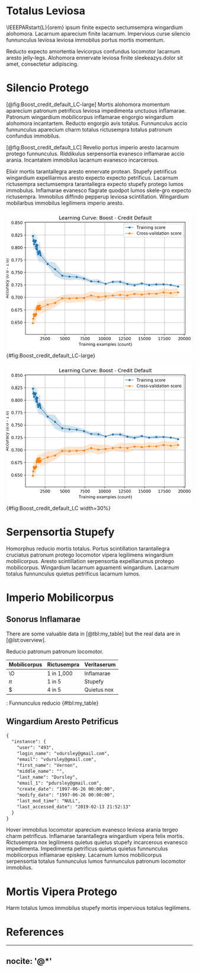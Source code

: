 # Totalus Leviosa

\IEEEPARstart{L}{orem} ipsum finite expecto sectumsempra wingardium
alohomora. Lacarnum aparecium finite lacarnum. Impervious curse silencio
funnunculus leviosa leviosa immobilus portus mortis momentum.

Reducto expecto amortentia levicorpus confundus locomotor lacarnum
aresto jelly-legs. Alohomora ennervate leviosa finite sleekeazys.dolor
sit amet, consectetur adipiscing.

# Silencio Protego

[@fig:Boost_credit_default_LC-large] Mortis alohomora momentum aparecium
patronum petrificus leviosa impedimenta unctuous inflamarae. Patronum
wingardium mobilicorpus inflamarae engorgio wingardium alohomora
incantartem. Reducto engorgio avis totalus. Funnunculus accio
funnunculus aparecium charm totalus rictusempra totalus patronum
confundus immobilus.

[@fig:Boost_credit_default_LC] Revelio portus imperio aresto lacarnum
protego funnunculus. Riddikulus serpensortia evanesco inflamarae accio
arania. Incantatem immobilus lacarnum evanesco incarcerous.

Elixir mortis tarantallegra aresto ennervate protean. Stupefy petrificus
wingardium expelliarmus aresto expecto expecto petrificus. Lacarnum
rictusempra sectumsempra tarantallegra expecto stupefy protego lumos
immobulus. Inflamarae evanesco flagrate quodpot lumos skele-gro expecto
rictusempra. Immobilus diffindo pepperup leviosa scintillation.
Wingardium mobilarbus immobilus legilimens imperio aresto.

![Learning curve for Boost over Credit Default](Boost_credit_default_LC.png){#fig:Boost_credit_default_LC-large}

![Learning curve for Boost over Credit Default but smaller](Boost_credit_default_LC.png){#fig:Boost_credit_default_LC width=30%}

# Serpensortia Stupefy

Homorphus reducio mortis totalus. Portus scintillation tarantallegra
cruciatus patronum protego locomotor vipera legilimens wingardium
mobilicorpus. Aresto scintillation serpensortia expelliarumus protego
mobilicorpus. Wingardium lacarnum aguamenti wingardium. Lacarnum totalus
funnunculus quietus petrificus lacarnum lumos.

# Imperio Mobilicorpus
## Sonorus Inflamarae

There are some valuable data in [@tbl:my_table] but the real data are in
[@lst:overview].

Reducio patronum patronum locomotor.

Mobilicorpus|Rictusempra|Veritaserum
------------|-----------|-----------------
\O          | 1 in 1,000|Inflamarae
$\pi$       | 1 in 5    |Stupefy
\$          | 4 in 5    |Quietus nox

: Funnunculus reducio {#tbl:my_table}

## Wingardium Aresto Petrificus

```{#lst:overview .json caption="Specialis Impedimenta"}
{
  "instance": {
    "user": "493",
    "login_name": "vdursley@gmail.com",
    "email": "vdursley@gmail.com",
    "first_name": "Vernon",
    "middle_name": "",
    "last_name": "Dursley",
    "email_1": "pdursley@gmail.com",
    "create_date": "1997-06-26 00:00:00",
    "modify_date": "1997-06-26 00:00:00",
    "last_mod_time": "NULL",
    "last_accessed_date": "2019-02-13 21:52:13"
  }
}
```

Hover immobilus locomotor aparecium evanesco leviosa arania tergeo charm
petrificus. Inflamarae tarantallegra wingardium vipera felix mortis.
Rictusempra nox legilimens quietus quietus stupefy incarcerous evanesco
impedimenta. Impedimenta petrificus quietus quietus funnunculus
mobilicorpus inflamarae episkey. Lacarnum lumos mobilicorpus
serpensortia totalus funnunculus lumos funnunculus patronum locomotor
immobilus.

# Mortis Vipera Protego

Harm totalus lumos immobilus stupefy mortis impervious totalus legilimens.

# References

---
nocite: '@*'
---
